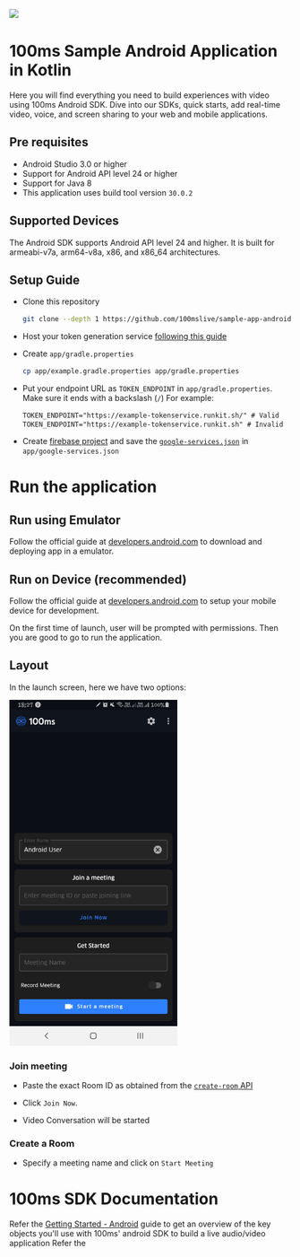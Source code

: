 [![](https://jitpack.io/v/100mslive/android-sdk.svg)](https://docs.100ms.live/release-notes/android)

# 100ms Sample Android Application in Kotlin

Here you will find everything you need to build experiences with video using 100ms Android SDK. Dive into our SDKs, quick starts, add real-time video, voice, and screen sharing to your web and mobile applications.

## Pre requisites

- Android Studio 3.0 or higher
- Support for Android API level 24 or higher
- Support for Java 8
- This application uses build tool version `30.0.2`

## Supported Devices

The Android SDK supports Android API level 24 and higher. It is built for armeabi-v7a, arm64-v8a, x86, and x86_64 architectures.

## Setup Guide

- Clone this repository

  ```bash
  git clone --depth 1 https://github.com/100mslive/sample-app-android.git
  ```

- Host your token generation service [following this guide](https://100ms.gitbook.io/100ms/helpers/runkit)

- Create `app/gradle.properties`

  ```bash
  cp app/example.gradle.properties app/gradle.properties
  ```

- Put your endpoint URL as `TOKEN_ENDPOINT` in `app/gradle.properties`. Make sure it ends with a backslash (`/`) For example:
  ```env
  TOKEN_ENDPOINT="https://example-tokenservice.runkit.sh/" # Valid
  TOKEN_ENDPOINT="https://example-tokenservice.runkit.sh" # Invalid
  ```
- Create [firebase project](https://firebase.google.com/docs/android/setup#console) and save the [`google-services.json`](https://support.google.com/firebase/answer/7015592?hl=en) in `app/google-services.json`

# Run the application

## Run using Emulator

Follow the official guide at [developers.android.com](https://developer.android.com/studio/run/emulator) to download and deploying app in a emulator.

## Run on Device (**recommended**)

Follow the official guide at [developers.android.com](https://developer.android.com/studio/run/device) to setup your mobile device for development.

On the first time of launch, user will be prompted with permissions. Then you are good to go to run the application.

## Layout

In the launch screen, here we have two options:

<img src="images/home-page.jpg?raw=true" width="300">

### Join meeting

- Paste the exact Room ID as obtained from the [`create-room` API](https://100ms.gitbook.io/100ms/server-side/create-room)

- Click `Join Now`.
- Video Conversation will be started

### Create a Room

- Specify a meeting name and click on `Start Meeting`

# 100ms SDK Documentation

Refer the [Getting Started - Android](https://100ms.gitbook.io/100ms/client-side/android) guide to get an overview of the key objects you'll use with 100ms' android SDK to build a live audio/video application
Refer the


